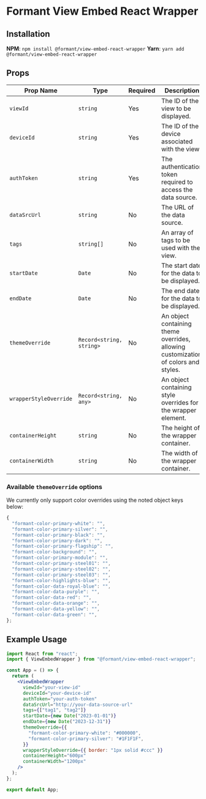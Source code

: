 # Formant View Embed React Wrapper

## Installation

**NPM**: `npm install @formant/view-embed-react-wrapper`
**Yarn**: `yarn add @formant/view-embed-react-wrapper`

## Props

| Prop Name              | Type                     | Required | Description                                                                        |
| ---------------------- | ------------------------ | -------- | ---------------------------------------------------------------------------------- |
| `viewId`               | `string`                 | Yes      | The ID of the view to be displayed.                                                |
| `deviceId`             | `string`                 | Yes      | The ID of the device associated with the view.                                     |
| `authToken`            | `string`                 | Yes      | The authentication token required to access the data source.                       |
| `dataSrcUrl`           | `string`                 | No       | The URL of the data source.                                                        |
| `tags`                 | `string[]`               | No       | An array of tags to be used with the view.                                         |
| `startDate`            | `Date`                   | No       | The start date for the data to be displayed.                                       |
| `endDate`              | `Date`                   | No       | The end date for the data to be displayed.                                         |
| `themeOverride`        | `Record<string, string>` | No       | An object containing theme overrides, allowing customization of colors and styles. |
| `wrapperStyleOverride` | `Record<string, any>`    | No       | An object containing style overrides for the wrapper element.                      |
| `containerHeight`      | `string`                 | No       | The height of the wrapper container.                                               |
| `containerWidth`       | `string`                 | No       | The width of the wrapper container.                                                |

### Available `themeOverride` options

We currently only support color overrides using the noted object keys below:

```js
{
  "formant-color-primary-white": "",
  "formant-color-primary-silver": "",
  "formant-color-primary-black": "",
  "formant-color-primary-dark": "",
  "formant-color-primary-flagship": "",
  "formant-color-background": "",
  "formant-color-primary-module": "",
  "formant-color-primary-steel01": "",
  "formant-color-primary-steel02": "",
  "formant-color-primary-steel03": "",
  "formant-color-highlights-blue": "",
  "formant-color-data-royal-blue": "",
  "formant-color-data-purple": "",
  "formant-color-data-red": "",
  "formant-color-data-orange": "",
  "formant-color-data-yellow": "",
  "formant-color-data-green": "",
};
```

## Example Usage

```jsx
import React from "react";
import { ViewEmbedWrapper } from "@formant/view-embed-react-wrapper";

const App = () => {
  return (
    <ViewEmbedWrapper
      viewId="your-view-id"
      deviceId="your-device-id"
      authToken="your-auth-token"
      dataSrcUrl="http://your-data-source-url"
      tags={["tag1", "tag2"]}
      startDate={new Date("2023-01-01")}
      endDate={new Date("2023-12-31")}
      themeOverride={{
        "formant-color-primary-white": "#000000",
        "formant-color-primary-silver": "#1F1F1F",
      }}
      wrapperStyleOverride={{ border: "1px solid #ccc" }}
      containerHeight="600px"
      containerWidth="1200px"
    />
  );
};

export default App;
```
